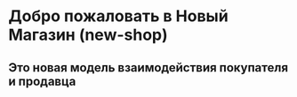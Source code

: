 # Добро пожаловать в Новый Магазин (new-shop)

## Это новая модель взаимодействия покупателя и продавца
